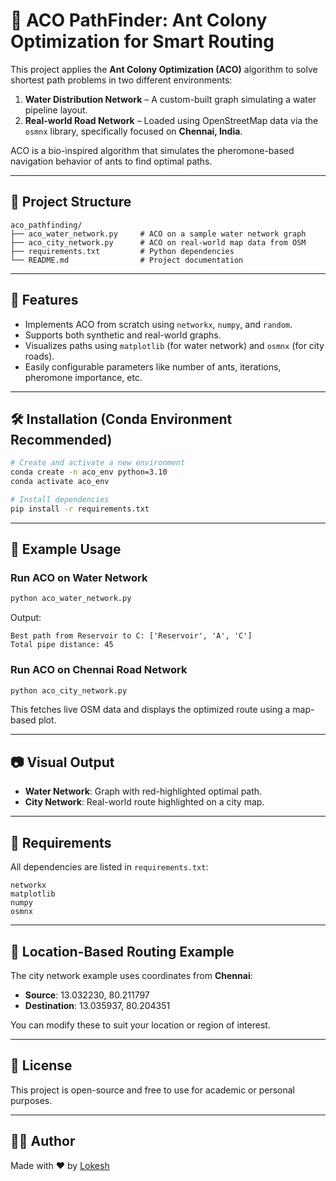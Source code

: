# 🐜 ACO PathFinder: Ant Colony Optimization for Smart Routing

This project applies the **Ant Colony Optimization (ACO)** algorithm to solve shortest path problems in two different environments:

1. **Water Distribution Network** – A custom-built graph simulating a water pipeline layout.
2. **Real-world Road Network** – Loaded using OpenStreetMap data via the `osmnx` library, specifically focused on **Chennai, India**.

ACO is a bio-inspired algorithm that simulates the pheromone-based navigation behavior of ants to find optimal paths.

---

## 📁 Project Structure

```
aco_pathfinding/
├── aco_water_network.py     # ACO on a sample water network graph
├── aco_city_network.py      # ACO on real-world map data from OSM
├── requirements.txt         # Python dependencies
└── README.md                # Project documentation
```

---

## 🚀 Features

- Implements ACO from scratch using `networkx`, `numpy`, and `random`.
- Supports both synthetic and real-world graphs.
- Visualizes paths using `matplotlib` (for water network) and `osmnx` (for city roads).
- Easily configurable parameters like number of ants, iterations, pheromone importance, etc.

---

## 🛠️ Installation (Conda Environment Recommended)

```bash
# Create and activate a new environment
conda create -n aco_env python=3.10
conda activate aco_env

# Install dependencies
pip install -r requirements.txt
```

---

## 📌 Example Usage

### Run ACO on Water Network

```bash
python aco_water_network.py
```

Output:
```
Best path from Reservoir to C: ['Reservoir', 'A', 'C']
Total pipe distance: 45
```

### Run ACO on Chennai Road Network

```bash
python aco_city_network.py
```

This fetches live OSM data and displays the optimized route using a map-based plot.

---

## 📷 Visual Output

- **Water Network**: Graph with red-highlighted optimal path.
- **City Network**: Real-world route highlighted on a city map.

---

## 🧪 Requirements

All dependencies are listed in `requirements.txt`:

```
networkx
matplotlib
numpy
osmnx
```

---

## 📍 Location-Based Routing Example

The city network example uses coordinates from **Chennai**:

- **Source**: 13.032230, 80.211797
- **Destination**: 13.035937, 80.204351

You can modify these to suit your location or region of interest.

---

## 📜 License

This project is open-source and free to use for academic or personal purposes.

---

## 👨‍💻 Author

Made with ❤️ by [Lokesh](https://github.com/L0KESHprograms)
